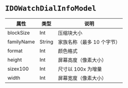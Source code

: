 # `IDOWatchDialInfoModel`

| 属性        | 类型    | 说明         |
| ----------- | ------- | ------------ |
| blockSize | Int | 压缩块大小 |
| familyName | String | 家族名称（最多 10 个字节） |
| format | Int | 颜色格式 |
| height | Int | 屏幕高度（像素大小） |
| sizex100 | Int | 尺寸以 100x 为增量 |
| width | Int | 屏幕宽度（像素大小） |
